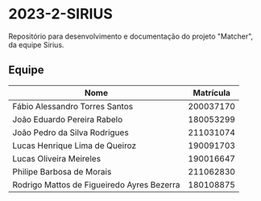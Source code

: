 # 2023-2-SIRIUS

Repositório para desenvolvimento e documentação do projeto "Matcher", da equipe Sirius.



## Equipe 

| Nome                                       | Matrícula |
| ------------------------------------------ | --------- |
| Fábio Alessandro Torres Santos             | 200037170 |
| João Eduardo Pereira Rabelo                | 180053299 |
| João Pedro da Silva Rodrigues              | 211031074 |
| Lucas Henrique Lima de Queiroz             | 190091703 |
| Lucas Oliveira Meireles                    | 190016647 |
| Philipe Barbosa de Morais                  | 211062830 |
| Rodrigo Mattos de Figueiredo Ayres Bezerra | 180108875 |

